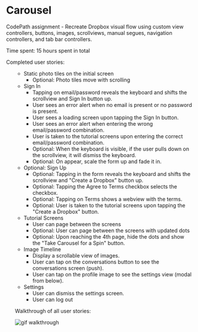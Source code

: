 # Carousel

CodePath assignment - Recreate Dropbox visual flow using custom view controllers, buttons, images, scrollviews, manual segues, navigation controllers, and tab bar controllers.

Time spent: 15 hours spent in total

Completed user stories:
<ul>
<ul>
<li>Static photo tiles on the initial screen

<ul>
<li>Optional: Photo tiles move with scrolling</li>
</ul></li>
<li>Sign In

<ul>
<li>Tapping on email/password reveals the keyboard and shifts the scrollview and Sign In button up.</li>
<li>User sees an error alert when no email is present or no password is present.</li>
<li>User sees a loading screen upon tapping the Sign In button.</li>
<li>User sees an error alert when entering the wrong email/password combination.</li>
<li>User is taken to the tutorial screens upon entering the correct email/password combination.</li>
<li>Optional: When the keyboard is visible, if the user pulls down on the scrollview, it will dismiss the keyboard.</li>
<li>Optional: On appear, scale the form up and fade it in.</li>
</ul></li>
<li>Optional: Sign Up

<ul>
<li>Optional: Tapping in the form reveals the keyboard and shifts the scrollview and "Create a Dropbox" button up.</li>
<li>Optional: Tapping the Agree to Terms checkbox selects the checkbox.</li>
<li>Optional: Tapping on Terms shows a webview with the terms.</li>
<li>Optional: User is taken to the tutorial screens upon tapping the "Create a Dropbox" button.</li>
</ul></li>
<li>Tutorial Screens

<ul>
<li>User can page between the screens</li>
<li>Optional: User can page between the screens with updated dots</li>
<li>Optional: Upon reaching the 4th page, hide the dots and show the "Take Carousel for a Spin" button.</li>
</ul></li>
<li>Image Timeline

<ul>
<li>Display a scrollable view of images.</li>
<li>User can tap on the conversations button to see the conversations screen (push).</li>
<li>User can tap on the profile image to see the settings view (modal from below).</li>
</ul></li>
<li>Settings

<ul>
<li>User can dismiss the settings screen.</li>
<li>User can log out</li>
</ul></li>

</ul>


Walkthrough of all user stories:


![gif walkthrough](carouselWalkthrough.gif)
